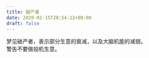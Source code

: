 ```yaml
---
title: 破产者
date: 2020-02-15T20:54:12+08:00
draft: false
---
```


梦见破产者，表示部分生意的衰减，以及大脑机能的减弱。<br>
警告不要做投机生意。<br>
